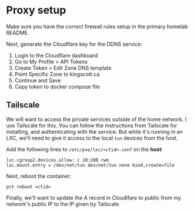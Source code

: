 # Proxy setup

Make sure you have the correct firewall rules setup in the primary homelab README. 

Next, generate the Cloudflare key for the DDNS service:

1. Login to the Cloudflare dashboard
2. Go to My Profile > API Tokens
3. Create Token > Edit Zone DNS template
4. Point Specific Zone to kingscott.ca
5. Continue and Save
6. Copy token to docker compose file

## Tailscale

We will want to access the private services outside of the home network. I use Tailscale for this. You can follow the instructions from Tailscale for installing, and authenticating with the service. But while it's running in an LXC, we'll need to give it access to the local `tun` devices from the host. 

Add the following lines to `/etc/pve/lxc/<ctid>.conf` on the **host**:

```
lxc.cgroup2.devices.allow: c 10:200 rwm
lxc.mount.entry = /dev/net/tun dev/net/tun none bind,create=file
```

Next, reboot the container:

```
pct reboot <ctid>
```

Finally, we'll want to update the A record in Cloudlfare to public from my network's public IP to the IP given by Tailscale. 